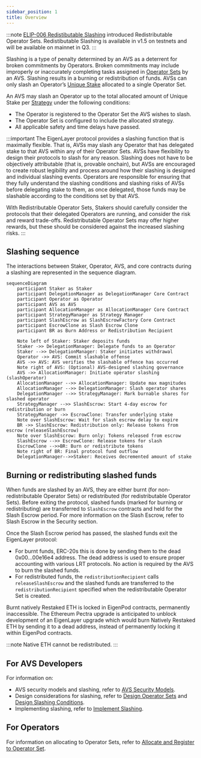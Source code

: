 ```yaml
---
sidebar_position: 1
title: Overview
---
```


:::note
[ELIP-006 Redistibutable Slashing](https://github.com/eigenfoundation/ELIPs/blob/main/ELIPs/ELIP-006.md) introduced Redistributable Operator Sets.
Redistibutable Slashing is available in v1.5 on testnets and will be available on mainnet in Q3.
:::

Slashing is a type of penalty determined by an AVS as a deterrent for broken commitments by Operators. Broken commitments
may include improperly or inaccurately completing tasks assigned in [Operator Sets](../operator-sets/operator-sets-concept) by an AVS. 
Slashing results in a burning or redistribution of funds. AVSs can only slash an Operator’s [Unique Stake](unique-stake.md) allocated to a single Operator Set.

An AVS may slash an Operator up to the total allocated amount of Unique Stake per [Strategy](../operator-sets/strategies-and-magnitudes) under the following conditions:
* The Operator is registered to the Operator Set the AVS wishes to slash.
* The Operator Set is configured to include the allocated strategy.
* All applicable safety and time delays have passed.

:::important
The EigenLayer protocol provides a slashing function that is maximally flexible. That is, AVSs may slash any Operator that
has delegated stake to that AVS within any of their Operator Sets. AVSs have flexibility to design their protocols to slash
for any reason. Slashing does not have to be objectively attributable (that is, provable onchain), but AVSs are encouraged to
create robust legibility and process around how their slashing is designed and individual slashing events. Operators are responsible
for ensuring that they fully understand the slashing conditions and slashing risks of AVSs before delegating stake to them, as once
delegated, those funds may be slashable according to the conditions set by that AVS.

With Redistributable Operator Sets, Stakers should carefully consider the protocols that their delegated Operators are running,
and consider the risk and reward trade-offs. Redistributable Operator Sets may offer higher rewards, but these should be considered
against the increased slashing risks.
:::

## Slashing sequence 

The interactions between Staker, Operator, AVS, and core contracts during a slashing are represented in the sequence diagram.

```mermaid
sequenceDiagram
    participant Staker as Staker
    participant DelegationManager as DelegationManager Core Contract
    participant Operator as Operator
    participant AVS as AVS
    participant AllocationManager as AllocationManager Core Contract
    participant StrategyManager as Strategy Manager
    participant SlashEscrow as SlashEscrowFactory Core Contract
    participant EscrowClone as Slash Escrow Clone
    participant BR as Burn Address or Redistribution Recipient

    Note left of Staker: Staker deposits funds
    Staker ->> DelegationManager: Delegate funds to an Operator
    Staker -->> DelegationManager: Staker initiates withdrawal
    Operator ->> AVS: Commit slashable offense
    AVS ->> AVS: AVS verifies the slashable offence has occurred
    Note right of AVS: (Optional) AVS-designed slashing governance
    AVS ->> AllocationManager: Initiate operator slashing (slashOperator)
    AllocationManager -->> AllocationManager: Update max magnitudes
    AllocationManager -->> DelegationManager: Slash operator shares
    DelegationManager -->> StrategyManager: Mark burnable shares for slashed operator
    StrategyManager -->> SlashEscrow: Start 4-day escrow for redistribution or burn
    StrategyManager ->> EscrowClone: Transfer underlying stake
    Note over SlashEscrow: Wait for slash escrow delay to expire
    BR ->> SlashEscrow: Redistribution only: Release tokens from escrow (releaseSlashEscrow)
    Note over SlashEscrow: Burn only: Tokens released from escrow
    SlashEscrow -->> EscrowClone: Release tokens for slash
    EscrowClone -->>BR: Burn or redistribute tokens
    Note right of BR: Final protocol fund outflow
    DelegationManager-->>Staker: Receives decremented amount of stake
```

## Burning or redistributing slashed funds

When funds are slashed by an AVS, they are either burnt (for non-redistributable Operator Sets) or redistributed
(for redistributable Operator Sets). Before exiting the protocol, slashed funds (marked for burning or redistributing)
are transferred to `SlashEscrow` contracts and held for the Slash Escrow period. For more information on the Slash Escrow,
refer to Slash Escrow in the Security section. 

Once the Slash Escrow period has passed, the slashed funds exit the EigenLayer protocol:
* For burnt funds, ERC-20s this is done by sending them to the dead 0x00...00e16e4 address. The dead address is used to ensure proper
accounting with various LRT protocols. No action is required by the AVS to burn the slashed funds.
* For redistributed funds, the `redistributionRecipient` calls `releaseSlashEscrow` and the slashed funds
are transferred to the `redistributionRecipient` specified when the redistributable Operator Set is created.

Burnt natively Restaked ETH is locked in EigenPod contracts, permanently inaccessible. The Ethereum Pectra upgrade is anticipated
to unblock development of an EigenLayer upgrade which would burn Natively Restaked ETH by sending it to a dead address, instead
of permanently locking it within EigenPod contracts.

:::note
Native ETH cannot be redistributed.
:::

## For AVS Developers 

For information on:
* AVS security models and slashing, refer to [AVS Security Models](../../../developers/Concepts/avs-security-models.md). 
* Design considerations for slashing, refer to [Design Operator Sets](../../../developers/HowTo/build/slashing/design-operator-set.md) and [Design Slashing Conditions](../../../developers/HowTo/build/slashing/slashing-veto-committee-design.md).
* Implementing slashing, refer to [Implement Slashing](../../../developers/HowTo/build/slashing/implement-slashing.md).

## For Operators

For information on allocating to Operator Sets, refer to [Allocate and Register to Operator Set](../../../operators/howto/operator-sets.md). 
